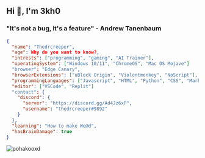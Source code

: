 ## Hi 👋, I'm 3kh0

### "It's not a bug, it's a feature" - Andrew Tanenbaum

```json
{
  "name": "Thedrcreeper",
  "age": Why do you want to know?,
  "intrests": ["programming", "gaming", "AI Trainer"],
  "operatingSystem": ["Windows 10/11", "ChromeOS", "Mac OS Mojave"]
  "browser": "Edge Canary",
  "browserExtensions": ["uBlock Origin", "Violentmonkey", "NoScript"],
  "programmingLanguages": ["Javascript", "HTML", "Python", "CSS", "Markdown"],
  "editor": ["VSCode", "Replit"]
  "contact": {
    "discord": {
      "server": "https://discord.gg/Ad4Jz6xP",
      "username": "thedrcreeper#9892"
    }
  },
  "learning": "How to make We@d",
  "hasBrainDamage": true
}
```
<img src="https://komarev.com/ghpvc/?username=pohakooxd&label=Amount of eyeballs that saw this&color=001eff&style=flat" alt="pohakooxd" />
